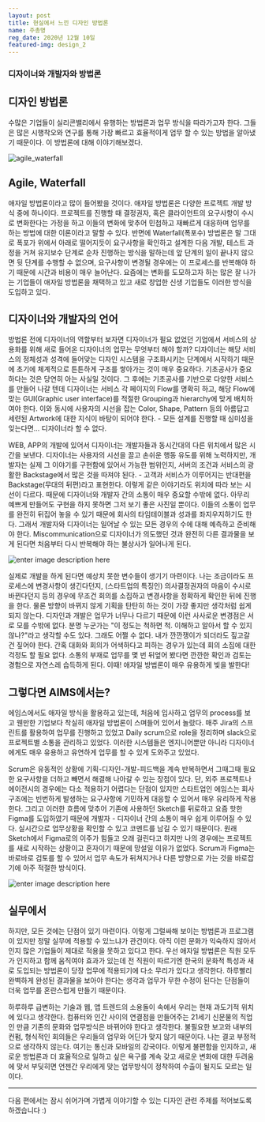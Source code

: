 ```yaml
---
layout: post
title: 현실에서 느낀 디자인 방법론
name: 주총명
reg_date: 2020년 12월 10일
featured-img: design_2
---
```


### 디자이너와 개발자와 방법론

## 디자인 방법론
수많은 기업들이 실리콘밸리에서 유행하는 방법론과 업무 방식을 따라가고자 한다. 그들은 많은 시행착오와 연구를 통해 가장 빠르고 효율적이게 업무 할 수 있는 방법을 알아냈기 때문이다. 이 방법론에 대해 이야기해보겠다.

![agile_waterfall](https://aims-dev.github.io/assets/img/posts/agile_waterfall.jpg)

## Agile, Waterfall
애자일 방법론이라고 많이 들어봤을 것이다. 애자일 방법론은 다양한 프로젝트 개발 방식 중에 하나이다. 프로젝트를 진행할 때 결정권자, 혹은 클라이언트의 요구사항이 수시로 변화한다는 가정을 하고 이들의 변화에 맞추어 민첩하고 재빠르게 대응하며 업무를 하는 방법에 대한 이론이라고 말할 수 있다. 반면에 Waterfall(폭포수) 방법론은 말 그대로 폭포가 위에서 아래로 떨어지듯이 요구사항을 확인하고 설계한 다음 개발, 테스트 과정을 거쳐 유지보수 단계로 순차 진행하는 방식을 말하는데 앞 단계의 일이 끝나지 않으면 뒷 단계를 수행할 수 없으며, 요구사항이 변경될 경우에는 이 프로세스를 반복해야 하기 때문에 시간과 비용이 매우 늘어난다. 요즘에는 변화를 도모하고자 하는 많은 잘 나가는 기업들이 애자일 방법론을 채택하고 있고 새로 창업한 신생 기업들도 이러한 방식을 도입하고 있다.

## **디자이너와 개발자의 언어**

방법론 전에 디자이너의 역할부터 보자면 디자이너가 필요 없었던 기업에서 서비스의 상용화를 위해 새로 들어온 디자이너의 업무는 무엇부터 해야 할까? 디자이너는 해당 서비스의 정체성과 성격에 들어맞는 디자인 시스템을 구조화시키는 단계에서 시작하기 때문에 초기에 체계적으로 튼튼하게 구조를 쌓아가는 것이 매우 중요하다. 기초공사가 중요하다는 것은 당연히 아는 사실일 것이다. 그 후에는 기초공사를 기반으로 다양한 서비스를 만들어 나갈 텐데 디자이너는 서비스 각 페이지의 Flow를 명확히 하고, 해당 Flow에 맞는 GUI(Graphic user interface)를 적절한 Grouping과 hierarchy에 맞게 배치하여야 한다. 이와 동시에 사용자의 시선을 잡는 Color, Shape, Pattern 등의 아름답고 세련된 Artwork에 대한 지식이 바탕이 되어야 한다. - 모든 설계를 진행할 때 심미성을 잊는다면... 디자이너라 할 수 없다.

WEB, APP의 개발에 있어서 디자이너는 개발자들과 동시간대의 다른 위치에서 많은 시간을 보낸다. 디자이너는 사용자의 시선을 끌고 손쉬운 행동 유도를 위해 노력하지만, 개발자는 실제 그 이야기를 구현함에 있어서 가능한 범위인지, 서버의 조건과 서비스의 광활한 Backstage에서 많은 것을 따져야 된다. - 고객과 서비스가 이루어지는 반대편을 Backstage(무대의 뒤편)라고 표현한다. 이렇게 같은 이야기라도 위치에 따라 보는 시선이 다르다. 때문에 디자이너와 개발자 간의 소통이 매우 중요할 수밖에 없다. 아무리 예쁘게 만들어도 구현을 하지 못하면 그저 보기 좋은 사진일 뿐이다. 이들의 소통이 업무를 완전히 뒤집어 놓을 수 있기 때문에 회사의 타임테이블과 성과를 좌지우지하기도 한다. 그래서 개발자와 디자이너는 일어날 수 있는 모든 경우의 수에 대해 예측하고 준비해야 한다. Miscommunication으로 디자이너가 의도했던 것과 완전히 다른 결과물을 보게 된다면 처음부터 다시 반복해야 하는 불상사가 일어나게 된다.

![enter image description here](https://aims-dev.github.io/assets/img/posts/samepage.jpg)

실제로 개발을 하게 된다면 예상치 못한 변수들이 생기기 마련이다. 나는 조금이라도 프로세스에 변경사항이 생긴다던지, (스타트업의 특징인) 의사결정권자의 마음이 수시로 바뀐다던지 등의 경우에 무조건 회의를 소집하고 변경사항을 정확하게 확인한 뒤에 진행을 한다. 물론 방향이 바뀌지 않게 기획을 탄탄히 하는 것이 가장 좋지만 생각처럼 쉽게 되지 않는다. 디자인과 개발은 업무가 너무나 다르기 때문에 이런 사사로운 변경점은 서로 모를 수밖에 없다. 분명 누군가는 "이 정도는 척하면 척. 이해하고 알아서 할 수 있지 않나?"라고 생각할 수도 있다. 그래도 어쩔 수 없다. 내가 깐깐쟁이가 되더라도 짚고갈 건 짚어야 한다. 간혹 대화와 회의가 어색하다고 피하는 경우가 있는데 회의 소집에 대한 걱정도 할 필요 없다. 소통의 부재로 업무를 몇 번 뒤엎어 봤다면 깐깐한 확인과 검토는 경험으로 자연스레 습득하게 된다. 이때! 애자일 방법론이 매우 유용하게 빛을 발한다!

**그렇다면 AIMS에서는?**
---

에임스에서도 애자일 방식을 활용하고 있는데, 처음에 입사하고 업무의 process를 보고 웬만한 기업보다 착실히 애자일 방법론이 스며들어 있어서 놀랐다. 매주 Jira의 스프린트를 활용하여 업무를 진행하고 있었고 Daily scrum으로 role을 정리하며 slack으로 프로젝트별 소통을 관리하고 있었다. 이러한 시스템들은 엔지니어뿐만 아니라 디자이너에게도 매우 유용하고 유연하게 업무를 할 수 있게 도와주고 있었다.

Scrum은 유동적인 상황에 기획-디자인-개발-피드백을 계속 반복하면서 그때그때 필요한 요구사항을 더하고 빼면서 해결해 나아갈 수 있는 장점이 있다. 단, 외주 프로젝트나 에이전시의 경우에는 다소 적용하기 어렵다는 단점이 있지만 스타트업인 에임스는 회사 구조에는 빈번하게 발생하는 요구사항에 기민하게 대응할 수 있어서 매우 유리하게 작용한다. 그리고 이러한 흐름에 맞추어 기존에 사용하던 Sketch를 뒤로하고 요즘 핫한 Figma를 도입하였기 때문에 개발자 - 디자이너 간의 소통이 매우 쉽게 이루어질 수 있다. 실시간으로 업무상황을 확인할 수 있고 코멘트를 남길 수 있기 때문이다. 원래 Sketch에서 Figma로의 이주가 힘들고 오래 걸린다고 하지만 나의 경우에는 프로젝트를 새로 시작하는 상황이고 혼자이기 때문에 망설일 이유가 없었다. Scrum과 Figma는 바로바로 검토를 할 수 있어서 업무 속도가 뒤쳐지거나 다른 방향으로 가는 것을 바로잡기에 아주 적절한 방식이다.

![enter image description here](https://aims-dev.github.io/assets/img/posts/affinity_diagram.jpg)

**실무에서**
---
하지만, 모든 것에는 단점이 있기 마련이다. 이렇게 그럴싸해 보이는 방법론과 프로그램이 있지만 정말 실무에 적용할 수 있느냐가 관건이다. 아직 이런 문화가 익숙하지 않아서인지 많은 기업들이 제대로 적용을 못하고 있다고 한다. 우선 애자일 방법론은 직원 모두가 인지하고 함께 움직여야 효과가 있는데 전 직원이 따르기엔 한국의 문화적 특성과 새로 도입되는 방법론이 당장 업무에 적용되기에 다소 무리가 있다고 생각한다. 하루빨리 완벽하게 완성된 결과물을 보아야 한다는 생각과 업무가 무한 수정이 된다는 단점들이 더욱 업무를 혼란스럽게 만들기 때문이다.

하루하루 급변하는 기술과 웹, 앱 트렌드의 소용돌이 속에서 우리는 현재 과도기적 위치에 있다고 생각한다. 컴퓨터와 인간 사이의 연결점을 만들어주는 21세기 신문물의 직업인 만큼 기존의 문화와 업무방식은 바뀌어야 한다고 생각한다. 불필요한 보고와 내부의 컨펌, 형식적인 회의들은 우리들의 업무와 어딘가 맞지 않기 때문이다. 나는 결코 부정적으로 생각하지 않는다. 여기는 통신과 모바일의 강국이다. 이렇게 불편함을 인지하고, 새로운 방법론과 더 효율적으로 일하고 싶은 욕구를 계속 갖고 새로운 변화에 대한 두려움에 맞서 부딪히면 언젠간 우리에게 맞는 업무방식이 정착하여 수출이 될지도 모르는 일이다.

---

다음 편에서는 잠시 쉬어가며 가볍게 이야기할 수 있는 디자인 관련 주제를 적어보도록 하겠습니다 :)
